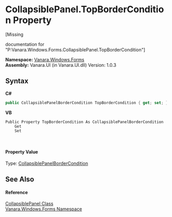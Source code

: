 # CollapsiblePanel.TopBorderCondition Property 
 

\[Missing <summary> documentation for "P:Vanara.Windows.Forms.CollapsiblePanel.TopBorderCondition"\]

**Namespace:**&nbsp;<a href="c580cf52-4028-70db-28d0-f9b1abc03861">Vanara.Windows.Forms</a><br />**Assembly:**&nbsp;Vanara.UI (in Vanara.UI.dll) Version: 1.0.3

## Syntax

**C#**<br />
``` C#
public CollapsiblePanelBorderCondition TopBorderCondition { get; set; }
```

**VB**<br />
``` VB
Public Property TopBorderCondition As CollapsiblePanelBorderCondition
	Get
	Set
```

<br />

#### Property Value
Type: <a href="b79a28fd-a3fc-06f1-7c10-cc8f0893000b">CollapsiblePanelBorderCondition</a>

## See Also


#### Reference
<a href="d0ea702f-e040-f4b1-5375-45a57b332c0a">CollapsiblePanel Class</a><br /><a href="c580cf52-4028-70db-28d0-f9b1abc03861">Vanara.Windows.Forms Namespace</a><br />